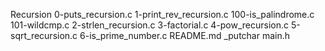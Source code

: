 Recursion
0-puts_recursion.c
1-print_rev_recursion.c
100-is_palindrome.c
101-wildcmp.c
2-strlen_recursion.c
3-factorial.c
4-pow_recursion.c
5-sqrt_recursion.c
6-is_prime_number.c
README.md
_putchar
main.h
